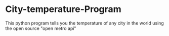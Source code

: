 # City-temperature-Program
This python program tells you the temperature of any city in the world using the open source  "open metro api" 
